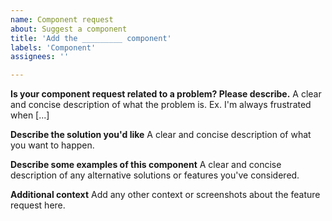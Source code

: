 ```yaml
---
name: Component request
about: Suggest a component
title: 'Add the _________ component'
labels: 'Component'
assignees: ''

---
```


**Is your component request related to a problem? Please describe.**
A clear and concise description of what the problem is. Ex. I'm always frustrated when [...]

**Describe the solution you'd like**
A clear and concise description of what you want to happen.

**Describe some examples of this component**
A clear and concise description of any alternative solutions or features you've considered.

**Additional context**
Add any other context or screenshots about the feature request here.

